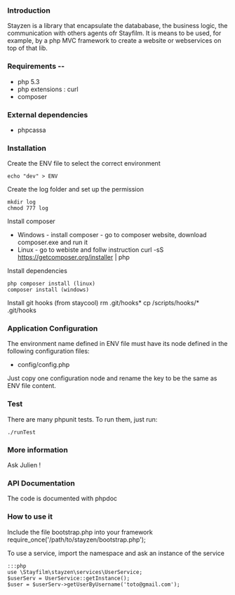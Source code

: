 ### Introduction

Stayzen is a library that encapsulate the datababase, the business logic, the communication with others agents ofr Stayfilm.
It is means to be used, for example, by a php MVC framework to create a website or webservices on top of that lib.

### Requirements --

* php 5.3
* php extensions : curl
* composer

### External dependencies

* phpcassa

### Installation

Create the ENV file to select the correct environment

    echo "dev" > ENV

Create the log folder and set up the permission

    mkdir log
    chmod 777 log

Install composer

* Windows - install composer - go to composer website, download composer.exe and run it
* Linux - go to webiste and follw instruction
    curl -sS https://getcomposer.org/installer | php

Install dependencies

    php composer install (linux)
    composer install (windows)

Install git hooks (from staycool)
	rm .git/hooks*
	cp <staycoolpath>/scripts/hooks/* .git/hooks


### Application Configuration

The environment name defined in ENV file must have its node defined in the following configuration files:
*  config/config.php

Just copy one configuration node and rename the key to be the same as ENV file content.

### Test
There are many phpunit tests.
To run them, just run:

    ./runTest

### More information
Ask Julien !

### API Documentation
The code is documented with phpdoc

### How to use it

Include the file bootstrap.php into your framework
require_once('/path/to/stayzen/bootstrap.php');

To use a service, import the namespace and ask an instance of the service

    :::php
    use \Stayfilm\stayzen\services\UserService;
    $userServ = UserService::getInstance();
    $user = $userServ->getUserByUsername('toto@gmail.com');

